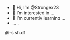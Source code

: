 - 👋 Hi, I’m @Strongex23
- 👀 I’m interested in ...
- 🌱 I’m currently learning ...
-  ...
  .

<!---
Strongex23/Strongex23 is a ✨ special ✨ repository because its `README.md` (this file) appears on your GitHub profile.
You can click the Preview link to take a look at your changes.
--->
@-s sh.d1

